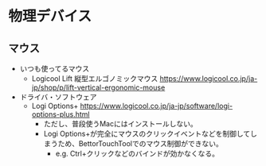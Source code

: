 # 物理デバイス

## マウス

- いつも使ってるマウス
    - Logicool Lift 縦型エルゴノミックマウス
      https://www.logicool.co.jp/ja-jp/shop/p/lift-vertical-ergonomic-mouse
- ドライバ・ソフトウェア
    - Logi Options+
      https://www.logicool.co.jp/ja-jp/software/logi-options-plus.html
      - ただし、普段使うMacにはインストールしない。
      - Logi Options+が完全にマウスのクリックイベントなどを制御してしまうため、BettorTouchToolでのマウス制御ができない。
        - e.g. Ctrl+クリックなどのバインドが効かなくなる。
